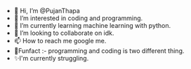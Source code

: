 - 👋 Hi, I’m @PujanThapa
- 👀 I’m interested in coding and programming.
- 🌱 I’m currently learning machine learning with python.
- 💞️ I’m looking to collaborate on idk.
- 📫 How to reach me google me.
- 👋Funfact :- programming and coding is two different thing.
- ✨I'm currently struggling.

<!---
PujanThapa/PujanThapa is a ✨ special ✨ repository because its `README.md` (this file) appears on your GitHub profile.
You can click the Preview link to take a look at your changes.
--->
